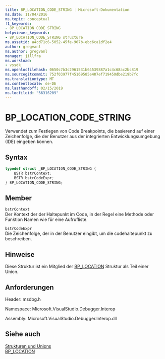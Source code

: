 ```yaml
---
title: BP_LOCATION_CODE_STRING | Microsoft-Dokumentation
ms.date: 11/04/2016
ms.topic: conceptual
f1_keywords:
- BP_LOCATION_CODE_STRING
helpviewer_keywords:
- BP_LOCATION_CODE_STRING structure
ms.assetid: a4cd71c6-5052-45fe-907b-ebc6ca1df2e4
author: gregvanl
ms.author: gregvanl
manager: jillfra
ms.workload:
- vssdk
ms.openlocfilehash: 0650c7b3c2961531b64539887a1c4c68ac2bc819
ms.sourcegitcommit: 752f03977f45169585e407ef719450dbe219b7fc
ms.translationtype: MT
ms.contentlocale: de-DE
ms.lasthandoff: 02/15/2019
ms.locfileid: "56316209"
---
```

# <a name="bplocationcodestring"></a>BP_LOCATION_CODE_STRING
Verwendet zum Festlegen von Code Breakpoints, die basierend auf einer Zeichenfolge, die der Benutzer aus der integrierten Entwicklungsumgebung (IDE) eingeben können.

## <a name="syntax"></a>Syntax

```cpp
typedef struct _BP_LOCATION_CODE_STRING {
    BSTR bstrContext;
    BSTR bstrCodeExpr;
} BP_LOCATION_CODE_STRING;
```

## <a name="members"></a>Member
`bstrContext`  
Der Kontext der der Haltepunkt im Code, in der Regel eine Methode oder Funktion Namen wie für eine Aufrufliste.

`bstrCodeExpr`  
Die Zeichenfolge, der in der Benutzer eingibt, um die codehaltepunkt zu beschreiben.

## <a name="remarks"></a>Hinweise
Diese Struktur ist ein Mitglied der [BP_LOCATION](../../../extensibility/debugger/reference/bp-location.md) Struktur als Teil einer Union.

## <a name="requirements"></a>Anforderungen
Header: msdbg.h

Namespace: Microsoft.VisualStudio.Debugger.Interop

Assembly: Microsoft.VisualStudio.Debugger.Interop.dll

## <a name="see-also"></a>Siehe auch
[Strukturen und Unions](../../../extensibility/debugger/reference/structures-and-unions.md)  
[BP_LOCATION](../../../extensibility/debugger/reference/bp-location.md)
